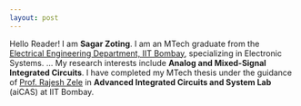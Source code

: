 ```yaml
---
layout: post
---
```

  Hello Reader! I am **Sagar Zoting**. I am an MTech graduate from the [Electrical Engineering Department, IIT Bombay](https://www.ee.iitb.ac.in/web), specializing in Electronic Systems. ...
  My research interests include **Analog and Mixed-Signal Integrated Circuits**. I have completed my MTech thesis under the guidance of [Prof. Rajesh Zele](http://www.ee.iitb.ac.in/~zelerajesh/index.php) in **Advanced Integrated Circuits and System Lab** (aiCAS) at IIT Bombay.  
